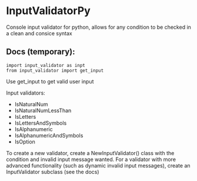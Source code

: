 # InputValidatorPy
Console input validator for python, allows for any condition to be checked in a clean and consice syntax


## Docs (temporary):
```
import input_validator as inpt
from input_validator import get_input
```

Use get_input to get valid user input

Input validators:
- IsNaturalNum
- IsNaturalNumLessThan
- IsLetters
- IsLettersAndSymbols
- IsAlphanumeric
- IsAlphanumericAndSymbols
- IsOption

To create a new validator, 
    create a NewInputValidator() class with the condition and invalid input message wanted.
For a validator with more advanced functionality (such as dynamic invalid input messages), 
    create an InputValidator subclass (see the docs)